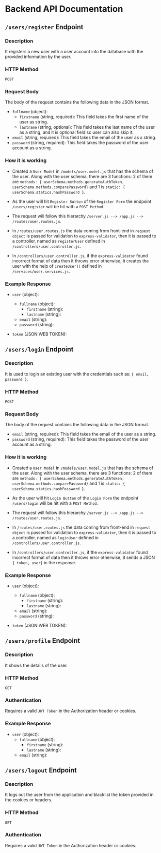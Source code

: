 # Backend API Documentation

<!-- -------------------------REGISTER API------------------------- -->
## `/users/register` Endpoint

### Description

It registers a new user with a user account into the database with the provided information by the user.

### HTTP Method

`POST`

### Request Body

The body of the request contains the following data in the JSON format.

- `fullname` (object):
    - `firstname` (string, required): This field takes the first name of the user as string.
    - `lastname` (string, optional): This field takes the last name of the user as a string, and it is optional field so user can also skip it.
- `email` (string, required): This field takes the email of the user as a string.
- `password` (string, required): This field takes the password of the user account as a string.

### How it is working

- Created a `User Model` in `/models/user.model.js` that has the schema of the user. Along with the user schema, there are 3 functions: 2 of them are `methods: { userSchema.methods.generateAuthToken, userSchema.methods.comparePassword}` and 1 is `static: { userSchema.statics.hashPassword }`.

- As the user will hit `Register Button` of the `Register Form` the endpoint `/users/register` will be hit with a `POST Method`.

- The request will follow this hierarchy `/server.js --> /app.js --> /routes/user.routes.js`.

- In `/routes/user.routes.js` the data coming from front-end in `request object` is passed for validation to `express-validator`, then it is passed to a controller, named as `registerUser` defined in `/controllers/user.controller.js`.

- In `/controllers/user.controller.js`, if the `express-validator` found incorrect format of data then it throws error otherwise, it creates the user with the help of `createUser()` defined in `/services/user.services.js`.

### Example Response

- `user` (object):
    - `fullname` (object):
        - `firstname` (string):
        - `lastname` (string):
    - `email` (string):
    - `password` (string):

- `token` (JSON WEB TOKEN):

<!-- -------------------------LOGIN API------------------------- -->
## `/users/login` Endpoint

### Description

It is used to login an existing user with the credentials such as: `{ email, password }`.

### HTTP Method

`POST`

### Request Body

The body of the request contains the following data in the JSON format.

- `email` (string, required): This field takes the email of the user as a string.
- `password` (string, required): This field takes the password of the user account as a string.

### How it is working

- Created a `User Model` in `/models/user.model.js` that has the schema of the user. Along with the user schema, there are 3 functions: 2 of them are `methods: { userSchema.methods.generateAuthToken, userSchema.methods.comparePassword}` and 1 is `static: { userSchema.statics.hashPassword }`.

- As the user will hit `Login Button` of the `Login Form` the endpoint `/users/login` will be hit with a `POST Method`.

- The request will follow this hierarchy `/server.js --> /app.js --> /routes/user.routes.js`.

- In `/routes/user.routes.js` the data coming from front-end in `request object` is passed for validation to `express-validator`, then it is passed to a controller, named as `loginUser` defined in `/controllers/user.controller.js`.

- In `/controllers/user.controller.js`, if the `express-validator` found incorrect format of data then it throws error otherwise, it sends a JSON `{ token, user}` in the response.

### Example Response

- `user` (object):
    - `fullname` (object):
        - `firstname` (string):
        - `lastname` (string):
    - `email` (string):
    - `password` (string):

- `token` (JSON WEB TOKEN):

<!-- -------------------------PROFILE API------------------------- -->
## `/users/profile` Endpoint

### Description

It shows the details of the user.

### HTTP Method

`GET`

### Authentication

Requires a valid `JWT Token` in the Authorization header or cookies.

### Example Response

- `user` (object):
    - `fullname` (object):
        - `firstname` (string):
        - `lastname` (string):
    - `email` (string):

<!-- -------------------------LOGOUT API------------------------- -->
## `/users/logout` Endpoint

### Description

It logs out the user from the application and blacklist the token provided in the cookies or headers.

### HTTP Method

`GET`

### Authentication

Requires a valid `JWT Token` in the Authorization header or cookies.

